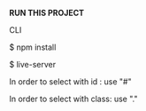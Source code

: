 **RUN THIS PROJECT**

CLI 

$ npm install

$ live-server


In order to select with id : use "#"

In order to select with class: use "."

